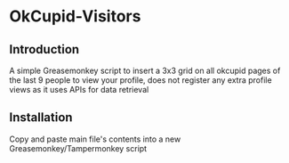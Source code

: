 # OkCupid-Visitors
## Introduction
A simple Greasemonkey script to insert a 3x3 grid on all okcupid pages of the last 9 people to view your profile, does not register any extra profile views as it uses APIs for data retrieval


## Installation
Copy and paste main file's contents into a new Greasemonkey/Tampermonkey script
